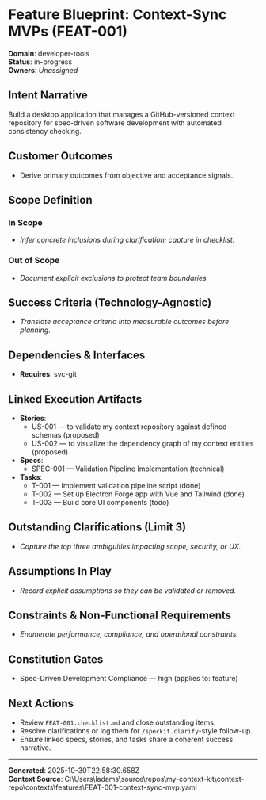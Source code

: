 # Feature Blueprint: Context-Sync MVPs (FEAT-001)

**Domain**: developer-tools  
**Status**: in-progress  
**Owners**: _Unassigned_

## Intent Narrative
Build a desktop application that manages a GitHub-versioned context repository for spec-driven software development with automated consistency checking.

## Customer Outcomes
- Derive primary outcomes from objective and acceptance signals.

## Scope Definition
### In Scope
- _Infer concrete inclusions during clarification; capture in checklist._
### Out of Scope
- _Document explicit exclusions to protect team boundaries._

## Success Criteria (Technology-Agnostic)
- _Translate acceptance criteria into measurable outcomes before planning._

## Dependencies & Interfaces
- **Requires**: svc-git

## Linked Execution Artifacts
- **Stories**:
	- US-001 — to validate my context repository against defined schemas (proposed)
	- US-002 — to visualize the dependency graph of my context entities (proposed)
- **Specs**:
	- SPEC-001 — Validation Pipeline Implementation (technical)
- **Tasks**:
	- T-001 — Implement validation pipeline script (done)
	- T-002 — Set up Electron Forge app with Vue and Tailwind (done)
	- T-003 — Build core UI components (todo)

## Outstanding Clarifications (Limit 3)
- _Capture the top three ambiguities impacting scope, security, or UX._

## Assumptions In Play
- _Record explicit assumptions so they can be validated or removed._

## Constraints & Non-Functional Requirements
- _Enumerate performance, compliance, and operational constraints._

## Constitution Gates
- Spec-Driven Development Compliance — high (applies to: feature)

## Next Actions
- Review `FEAT-001.checklist.md` and close outstanding items.
- Resolve clarifications or log them for `/speckit.clarify`-style follow-up.
- Ensure linked specs, stories, and tasks share a coherent success narrative.

---

**Generated**: 2025-10-30T22:58:30.658Z  
**Context Source**: C:\Users\ladams\source\repos\my-context-kit\context-repo\contexts\features\FEAT-001-context-sync-mvp.yaml
